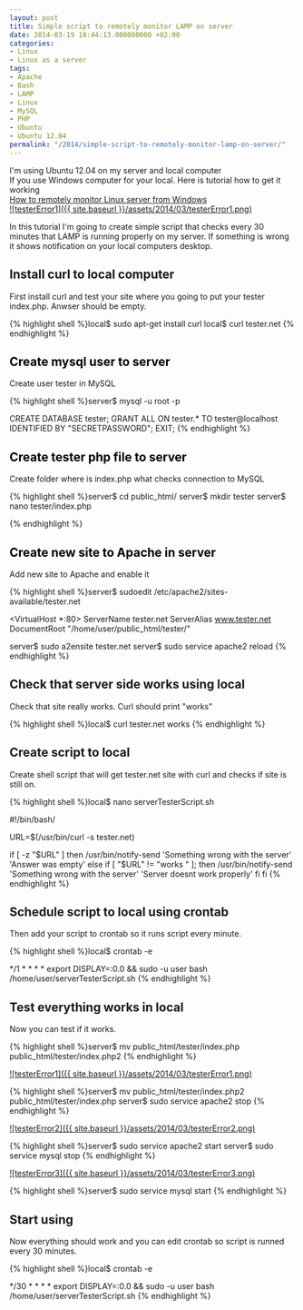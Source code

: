 ```yaml
---
layout: post
title: Simple script to remotely monitor LAMP on server
date: 2014-03-19 18:44:13.000000000 +02:00
categories:
- Linux
- Linux as a server
tags:
- Apache
- Bash
- LAMP
- Linux
- MySQL
- PHP
- Ubuntu
- Ubuntu 12.04
permalink: "/2014/simple-script-to-remotely-monitor-lamp-on-server/"
---
```

I'm using Ubuntu 12.04 on my server and local computer  
If you use Windows computer for your local. Here is tutorial how to get it working  
[How to remotely monitor Linux server from Windows](http://soivi.net/2014/how-to-remotely-monitor-linux-server-from-windows/)  
[![testerError1]({{ site.baseurl }}/assets/2014/03/testerError1.png)](http://soivi.net/wp-content/uploads/2014/03/testerError1.png)

In this tutorial I'm going to create simple script that checks every 30 minutes that LAMP is running properly on my server. If something is wrong it shows notification on your local computers desktop.

## Install curl to local computer

First install curl and test your site where you going to put your tester index.php. Anwser should be empty.

{% highlight shell %}local$ sudo apt-get install curl
local$ curl tester.net
{% endhighlight %}

## <a name="mysqlonserver" style="color:rgb(0,0,0);">Create mysql user to server</a>

Create user tester in MySQL

{% highlight shell %}server$ mysql -u root -p

CREATE DATABASE tester;
GRANT ALL ON tester.* TO tester@localhost IDENTIFIED BY "SECRETPASSWORD";
EXIT;
{% endhighlight %}

## <a name="phponserver" style="color:rgb(0,0,0);">Create tester php file to server</a>

Create folder where is index.php what checks connection to MySQL

{% highlight shell %}server$ cd public_html/
server$ mkdir tester
server$ nano tester/index.php

<?php
	// Create connection
	$con=mysqli_connect("localhost","tester","SECRETPASSWORD","tester");

	// Check connection
	if (!mysqli_connect_errno()) {
		echo "works";
	} else {
                echo "not working";
        }

?> 
{% endhighlight %}

## <a name="apacheonserver" style="color:rgb(0,0,0);">Create new site to Apache in server</a>

Add new site to Apache and enable it

{% highlight shell %}server$ sudoedit /etc/apache2/sites-available/tester.net

<VirtualHost *:80>
        ServerName tester.net
        ServerAlias www.tester.net
        DocumentRoot "/home/user/public_html/tester/"
</VirtualHost>

server$ sudo a2ensite tester.net
server$ sudo service apache2 reload
{% endhighlight %}

## Check that server side works using local

Check that site really works. Curl should print "works"

{% highlight shell %}local$ curl tester.net
works
{% endhighlight %}

## Create script to local

Create shell script that will get tester.net site with curl and checks if site is still on.

{% highlight shell %}local$ nano serverTesterScript.sh

#!/bin/bash/

URL=$(/usr/bin/curl -s tester.net)

if [ -z "$URL" ]
then
        /usr/bin/notify-send 'Something wrong with the server' 'Answer was empty'
else
        if [ "$URL" != "works " ]; then
                /usr/bin/notify-send 'Something wrong with the server' 'Server doesnt work properly'
        fi
fi
{% endhighlight %}

## Schedule script to local using crontab

Then add your script to crontab so it runs script every minute.

{% highlight shell %}local$ crontab -e

*/1 *   *   *   *    export DISPLAY=:0.0 && sudo -u user bash /home/user/serverTesterScript.sh
{% endhighlight %}

## Test everything works in local

Now you can test if it works.

{% highlight shell %}server$ mv public_html/tester/index.php public_html/tester/index.php2
{% endhighlight %}

[![testerError1]({{ site.baseurl }}/assets/2014/03/testerError1.png)](http://soivi.net/wp-content/uploads/2014/03/testerError1.png)

{% highlight shell %}server$ mv public_html/tester/index.php2 public_html/tester/index.php
server$ sudo service apache2 stop
{% endhighlight %}

[![testerError2]({{ site.baseurl }}/assets/2014/03/testerError2.png)](http://soivi.net/wp-content/uploads/2014/03/testerError2.png)

{% highlight shell %}server$ sudo service apache2 start
server$ sudo service mysql stop
{% endhighlight %}

[![testerError3]({{ site.baseurl }}/assets/2014/03/testerError3.png)](http://soivi.net/wp-content/uploads/2014/03/testerError3.png)

{% highlight shell %}server$ sudo service mysql start
{% endhighlight %}

## Start using

Now everything should work and you can edit crontab so script is runned every 30 minutes.

{% highlight shell %}local$ crontab -e

*/30 *   *   *   *    export DISPLAY=:0.0 && sudo -u user bash /home/user/serverTesterScript.sh
{% endhighlight %}